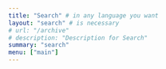 ```yaml
---
title: "Search" # in any language you want
layout: "search" # is necessary
# url: "/archive"
# description: "Description for Search"
summary: "search"
menu: ["main"]
---
```

